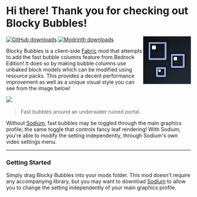 # Hi there! Thank you for checking out Blocky Bubbles!
<img align="right" width="130" src="src/main/resources/assets/blocky-bubbles/icon.png">

[![GitHub downloads](https://img.shields.io/github/downloads/axialeaa/BlockyBubbles/total?label=Github%20downloads&logo=github&style=for-the-badge)](https://github.com/axialeaa/BlockyBubbles/releases)
[![Modrinth downloads](https://img.shields.io/modrinth/dt/blocky-bubbles?label=Modrinth%20downloads&logo=modrinth&style=for-the-badge)](https://modrinth.com/mod/blocky-bubbles)

Blocky Bubbles is a client-side [Fabric](https://fabricmc.net) mod that attempts to add the fast bubble columns feature from Bedrock Edition! It does so by making bubble columns use unbaked block models which can be modified using resource packs. This provides a decent performance improvement as well as a unique visual style you can see from the image below!

![](https://github.com/axialeaa/BlockyBubbles/assets/116074698/c8343ad4-6047-4b33-80a9-a36c667cdfa1)
> Fast bubbles around an underwater ruined portal.

Without [Sodium](https://modrinth.com/mod/sodium), fast bubbles may be toggled through the main graphics profile; the same toggle that controls fancy leaf rendering! With Sodium, you're able to modify the setting independently, through Sodium's own video settings menu.
***

### Getting Started
Simply drag Blocky Bubbles into your mods folder. This mod doesn't require any accompanying library, but you may want to download [Sodium](https://modrinth.com/mod/sodium) to allow you to change the setting independently of your main graphics profile.
